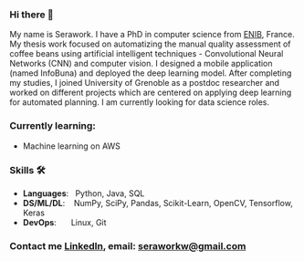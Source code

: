 ### Hi there 👋
My name is Serawork. I have a PhD in computer science from [ENIB](https://www.enib.fr/en/), France. My thesis work focused on automatizing the manual quality assessment of coffee beans using artificial intelligent techniques - Convolutional Neural Networks (CNN) and computer vision. I designed a mobile application (named InfoBuna) and deployed the deep learning model. After completing my studies, I joined University of Grenoble as a postdoc researcher and worked on different projects which are centered on applying deep learning for automated planning. I am currently looking for data science roles.

### Currently learning: 
- Machine learning on AWS
### Skills 🛠️
- **Languages**: &nbsp;       Python, Java, SQL
- **DS/ML/DL**: &nbsp;&nbsp;  NumPy, SciPy, Pandas, Scikit-Learn, OpenCV, Tensorflow, Keras
- **DevOps**:  &ensp;&nbsp;   Linux, Git

### Contact me [LinkedIn](https://www.linkedin.com/in/serawork-wallelign/),  email: seraworkw@gmail.com
